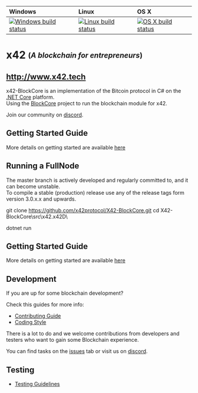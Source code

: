 | Windows | Linux | OS X
| :---- | :------ | :---- |
[![Windows build status][1]][2] | [![Linux build status][3]][4] | [![OS X build status][5]][6] | 

[1]: https://ci.appveyor.com/api/projects/status/4nc986aalq07vk3t/branch/master?svg=true
[2]: https://ci.appveyor.com/project/x42/X42-FullNode-UI
[3]: https://travis-ci.org/x42protocol/X42-FullNode-UI.svg?branch=master
[4]: https://travis-ci.org/x42protocol/X42-FullNode-UI
[5]: https://travis-ci.org/x42protocol/X42-FullNode-UI.svg?branch=master
[6]: https://travis-ci.org/x42protocol/X42-FullNode-UI


x42 <sub><sup>(*A blockchain for entrepreneurs*)</sup></sub>
===============
http://www.x42.tech
----------------------------

x42-BlockCore is an implementation of the Bitcoin protocol in C# on the [.NET Core](https://dotnet.github.io/) platform.  
Using the [BlockCore](https://github.com/block-core/blockcore/) project to run the blockchain module for x42.

Join our community on [discord](https://discordapp.com/invite/tdN4ue6).


Getting Started Guide
-----------
More details on getting started are available [here](https://github.com/x42protocol/X42-BlockCore/tree/master/Documentation)


Running a FullNode
------------------

The master branch is actively developed and regularly committed to, and it can become unstable.  
To compile a stable (production) release use any of the release tags form version 3.0.x.x and upwards.  

git clone https://github.com/x42protocol/X42-BlockCore.git
cd X42-BlockCore\src\x42.x42D\

dotnet run

Getting Started Guide
-----------
More details on getting started are available [here](https://github.com/x42protocol/X42-BlockCore/tree/master/Documentation/getting-started.md)

Development
-----------
If you are up for some blockchain development?

Check this guides for more info:
* [Contributing Guide](Documentation/contributing.md)
* [Coding Style](Documentation/coding-style.md)

There is a lot to do and we welcome contributions from developers and testers who want to gain some Blockchain experience.

You can find tasks on the [issues](https://github.com/x42protocol/X42-BlockCore/issues) tab or visit us on [discord](https://discordapp.com/invite/tdN4ue6).

Testing
-------
* [Testing Guidelines](Documentation/testing-guidelines.md)
